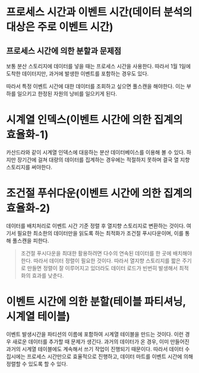 # 프로세스 시간과 이벤트 시간(데이터 분석의 대상은 주로 이벤트 시간)
## 프로세스 시간에 의한 분할과 문제점
보통 분산 스토리지에 데이터를 넣을 때는 프로세스 시간을 사용한다. 
따라서 1월 1일에 도착한 데이터지만, 과거에 발생한 이벤트를 포함하는 경우도 있다.

따라서 특정 이벤트 시간에 대한 데이터를 조회하고 싶으면 풀스캔을 해야한다.
이는 부하를 일으키고 한정된 자원의 낭비를 일으키게 된다.

# 시계열 인덱스(이벤트 시간에 의한 집계의 효율화-1)
카산드라와 같이 시계열 인덱스에 대응하는 분산 데이터베이스를 이용해 볼 수 있다.
하지만 장기간에 걸쳐 대량의 데이터를 집계하는 경우에는 적절하지 못하며 결국 열 지향 스토리지를 써야한다.

# 조건절 푸쉬다운(이벤트 시간에 의한 집계의 효율화-2)
데이터를 배치처리로 이벤트 시간 기준 정렬 후 열지향 스토리지로 변환하는 것이다.
여기서 필요한 최소한의 데이터만을 읽도록 하는 최적화가 조건절 푸시다운이며, 이를 통해 풀스캔을 피한다.

> 조건절 푸시다운을 최대한 활용하려면 다수의 연속된 데이터를 한 곳에 배치해야 한다.
> 따라서 데이터 정렬이 필요한 것이다.
> 따라서 열지향 스토리지를 짧은 주기로 만들면 정렬이 잘 이루어지고 있더라도 데이터 로드가 빈번히 발생해서 최적화의 효과를 낮춘다.

# 이벤트 시간에 의한 분할(테이블 파티셔닝, 시계열 테이블)
이벤트 발생시간을 파티션의 이름에 포함하여 시계열 테이블을 만드는 것이다. 이런 경우 새로운 데이터를 추가할 때 문제가 생긴다.
과거의 데이터가 온 경우, 이미 만들어진 과거의 시계열 테이블에도 계속해서 쓰기 작업이 진행되기 때문이다.
따라서 데이터 수집시에는 프로세스 시간만으로 효율적으로 진행하고, 데이터 마트를 이벤트 시간에 의해 정렬할 수 있도록 할 수 있다.